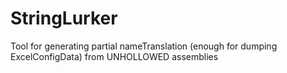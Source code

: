 # StringLurker

Tool for generating partial nameTranslation (enough for dumping ExcelConfigData) from UNHOLLOWED assemblies